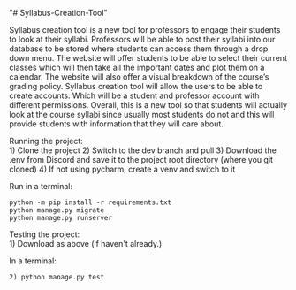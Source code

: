 "# Syllabus-Creation-Tool"

Syllabus creation tool is a new tool for professors to engage their students to look at their syllabi. Professors will be able to post their syllabi into our database to be stored where students can access them through a drop down menu. The website will offer students to be able to select their current classes which will then take all the important dates and plot them on a calendar. The website will also offer a visual breakdown of the course’s grading policy. Syllabus creation tool will allow the users to be able to create accounts. Which will be a student and professor account with different permissions. Overall, this is a new tool so that students will actually look at the course syllabi since usually most students do not and this will provide students with information that they will care about.
  
  
Running the project:    
    1) Clone the project
    2) Switch to the dev branch and pull
    3) Download the .env from Discord and save it to the project root directory (where you git cloned)
    4) If not using pycharm, create a venv and switch to it
    
  Run in a terminal:
  
    python -m pip install -r requirements.txt      
    python manage.py migrate  
    python manage.py runserver  
  
Testing the project:  
    1) Download as above (if haven't already.)  
    
   In a terminal:  
   
    2) python manage.py test  
